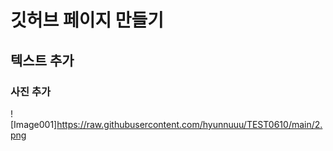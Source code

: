# 깃허브 페이지 만들기

## 텍스트 추가

### 사진 추가
! [Image001]https://raw.githubusercontent.com/hyunnuuu/TEST0610/main/2.png
